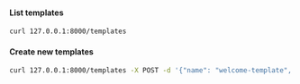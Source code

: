 #### List templates
```bash
curl 127.0.0.1:8000/templates
```
#### Create new templates
```bash
curl 127.0.0.1:8000/templates -X POST -d '{"name": "welcome-template", "content":"Hello\nThis is an email template\n"}' -H "Content-type: application/json"
```
